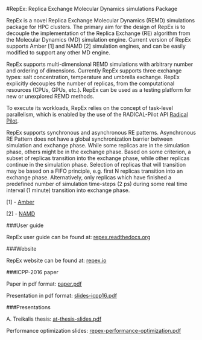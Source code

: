 #RepEx: Replica Exchange Molecular Dynamics simulations Package

RepEx is a novel Replica Exchange Molecular Dynamics (REMD)
simulations package for HPC clusters. The primary aim for the design of RepEx
is to decouple the implementation of the Replica Exchange (RE) algorithm from
the Molecular Dynamics (MD) simulation engine. Current version of RepEx supports Amber [1] and NAMD [2] simulation engines, and can be easily modified to support 
any other MD engine. 

RepEx supports multi-dimensional REMD simulations with arbitrary number and
ordering of dimensions. Currently RepEx supports three exchange types: salt
concentration, temperature and umbrella exchange. RepEx explicitly decouples the
number of replicas, from the computational resources (CPUs, GPUs, etc.). RepEx
can be used as a testing platform for new or unexplored REMD methods.

To execute its workloads, RepEx relies on the concept of task-level parallelism, which is enabled by the use of the RADICAL-Pilot API [Radical Pilot](http://radicalpilot.readthedocs.org/en/latest/).

RepEx supports synchronous and asynchronous RE patterns. Asynchronous RE
Pattern does not have a global synchronization barrier between simulation and
exchange phase. While some replicas are in the simulation phase, others might
be in the exchange phase. Based on some criterion, a subset of replicas
transition into the exchange phase, while other replicas continue in the
simulation phase. Selection of replicas that will transition may be based on a
FIFO principle, e.g. first N replicas transition into an exchange
phase. Alternatively, only replicas which have finished a predefined number of
simulation time-steps (2 ps) during some real time interval (1 minute)
transition into exchange phase.

[1] - [Amber](http://ambermd.org/)

[2] - [NAMD](http://www.ks.uiuc.edu/Research/namd/)

###User guide

RepEx user guide can be found at: [repex.readthedocs.org](http://repex.readthedocs.org/en/master/)

###Website

RepEx website can be found at: [repex.io](http://radical-cybertools.github.io/radical.repex/)

###ICPP-2016 paper

Paper in pdf format: [paper.pdf](https://github.com/radical-cybertools/radical.repex/blob/devel/documents/icpp16/paper.pdf)

Presentation in pdf format: [slides-icpp16.pdf](https://github.com/radical-cybertools/radical.repex/blob/devel/documents/icpp16/slides-icpp16.pdf)

###Presentations

A. Treikalis thesis: [at-thesis-slides.pdf](https://github.com/radical-cybertools/radical.repex/blob/devel/documents/presentations/at-thesis-slides.pdf)

Performance optimization slides: [repex-performance-optimization.pdf](https://github.com/radical-cybertools/radical.repex/blob/devel/documents/presentations/repex-performance-optimization.pdf) 
